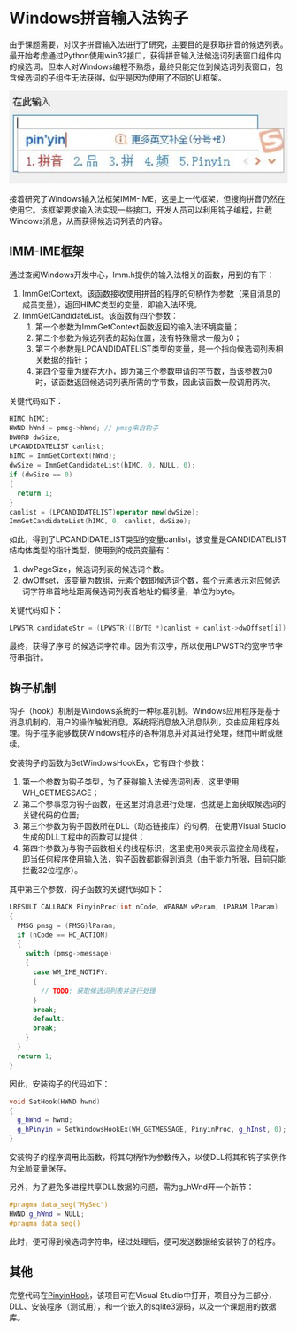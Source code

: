 # Windows拼音输入法钩子
由于课题需要，对汉字拼音输入法进行了研究，主要目的是获取拼音的候选列表。最开始考虑通过Python使用win32接口，获得拼音输入法候选词列表窗口组件内的候选词。但本人对Windows编程不熟悉，最终只能定位到候选词列表窗口，包含候选词的子组件无法获得，似乎是因为使用了不同的UI框架。

![搜狗拼音输入法候选词列表](pictures/2020022901.jpg)

接着研究了Windows输入法框架IMM-IME，这是上一代框架，但搜狗拼音仍然在使用它。该框架要求输入法实现一些接口，开发人员可以利用钩子编程，拦截Windows消息，从而获得候选词列表的内容。
## IMM-IME框架
通过查阅Windows开发中心，Imm.h提供的输入法相关的函数，用到的有下：
1. ImmGetContext。该函数接收使用拼音的程序的句柄作为参数（来自消息的成员变量），返回HIMC类型的变量，即输入法环境。
2. ImmGetCandidateList。该函数有四个参数：
    1. 第一个参数为ImmGetContext函数返回的输入法环境变量；
    2. 第二个参数为候选列表的起始位置，没有特殊需求一般为0；
    3. 第三个参数是LPCANDIDATELIST类型的变量，是一个指向候选词列表相关数据的指针；
    4. 第四个变量为缓存大小，即为第三个参数申请的字节数，当该参数为0时，该函数返回候选词列表所需的字节数，因此该函数一般调用两次。

关键代码如下：
```C++
HIMC hIMC;
HWND hWnd = pmsg->hWnd; // pmsg来自钩子
DWORD dwSize;
LPCANDIDATELIST canlist;
hIMC = ImmGetContext(hWnd);
dwSize = ImmGetCandidateList(hIMC, 0, NULL, 0);
if (dwSize == 0)
{
  return 1;
}
canlist = (LPCANDIDATELIST)operator new(dwSize);
ImmGetCandidateList(hIMC, 0, canlist, dwSize);
```

如此，得到了LPCANDIDATELIST类型的变量canlist，该变量是CANDIDATELIST结构体类型的指针类型，使用到的成员变量有：
1. dwPageSize，候选词列表的候选词个数。
2. dwOffset，该变量为数组，元素个数即候选词个数，每个元素表示对应候选词字符串首地址距离候选词列表首地址的偏移量，单位为byte。

关键代码如下：
```C++
LPWSTR candidateStr = (LPWSTR)((BYTE *)canlist + canlist->dwOffset[i]);
```
最终，获得了序号i的候选词字符串。因为有汉字，所以使用LPWSTR的宽字节字符串指针。

## 钩子机制
钩子（hook）机制是Windows系统的一种标准机制。Windows应用程序是基于消息机制的，用户的操作触发消息，系统将消息放入消息队列，交由应用程序处理。钩子程序能够截获Windows程序的各种消息并对其进行处理，继而中断或继续。

安装钩子的函数为SetWindowsHookEx，它有四个参数：
1. 第一个参数为钩子类型，为了获得输入法候选词列表，这里使用WH_GETMESSAGE；
2. 第二个参事忽为钩子函数，在这里对消息进行处理，也就是上面获取候选词的关键代码的位置;
3. 第三个参数为钩子函数所在DLL（动态链接库）的句柄，在使用Visual Studio生成的DLL工程中的函数可以提供；
4. 第四个参数为与钩子函数相关的线程标识，这里使用0来表示监控全局线程，即当任何程序使用输入法，钩子函数都能得到消息（由于能力所限，目前只能拦截32位程序）。

其中第三个参数，钩子函数的关键代码如下：
```C++
LRESULT CALLBACK PinyinProc(int nCode, WPARAM wParam, LPARAM lParam)
{
  PMSG pmsg = (PMSG)lParam;
  if (nCode == HC_ACTION)
  {
    switch (pmsg->message)
    {
      case WM_IME_NOTIFY:
      {
        // TODO: 获取候选词列表并进行处理
      }
      break;
      default:
      break;
    }
  }
  return 1;
}
```

因此，安装钩子的代码如下：
```C++
void SetHook(HWND hwnd)
{
  g_hWnd = hwnd;
  g_hPinyin = SetWindowsHookEx(WH_GETMESSAGE, PinyinProc, g_hInst, 0);
}
```

安装钩子的程序调用此函数，将其句柄作为参数传入，以使DLL将其和钩子实例作为全局变量保存。

另外，为了避免多进程共享DLL数据的问题，需为g_hWnd开一个新节：
```C++
#pragma data_seg("MySec")
HWND g_hWnd = NULL;
#pragma data_seg()
```

此时，便可得到候选词字符串，经过处理后，便可发送数据给安装钩子的程序。

## 其他
完整代码在[PinyinHook](https://github.com/angryshhh/PinyinHook)，该项目可在Visual Studio中打开，项目分为三部分，DLL、安装程序（测试用），和一个嵌入的sqlite3源码，以及一个课题用的数据库。